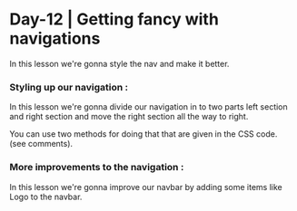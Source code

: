 # Day-12 | Getting fancy with navigations 

In this lesson we're gonna style the nav and make it better. 

### Styling up our navigation : 

In this lesson we're gonna divide our navigation in to two parts left section and right section and move the right section all the way to right.

You can use two methods for doing that that are given in the CSS code. (see comments).

### More improvements to the navigation :

In this lesson we're gonna improve our navbar by adding some items like Logo to the navbar.